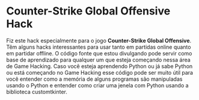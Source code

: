 # Counter-Strike Global Offensive Hack
Fiz este hack especialmente para o jogo **Counter-Strike Global Offensive**. Têm alguns hacks interessantes para usar tanto em partidas online quanto em partidar offline.
O código fonte que estou divulgando pode servir como base de aprendizado para qualquer um que esteja começando nessa área de Game Hacking. Caso você esteja aprendendo Python ou já sabe Python ou está começando no Game Hacking esse código pode ser muito útil para você entender como a memória de alguns programas são manipuladas usando o Python e entender como criar uma jenela com Python usando a biblioteca customtkinter.
